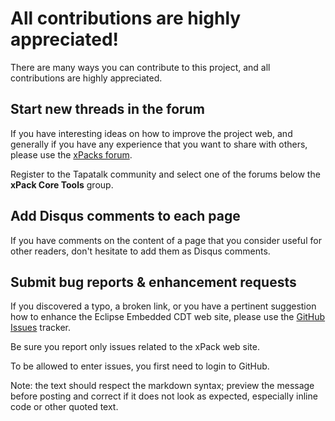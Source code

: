 # All contributions are highly appreciated!

There are many ways you can contribute to this project, and all
contributions are highly appreciated.

## Start new threads in the forum

If you have interesting ideas on how to improve the project web,
and generally if you have any experience that you want to share with
others, please use the
[xPacks forum](https://www.tapatalk.com/groups/xpack/).

Register to the Tapatalk community and select one of the forums below
the **xPack Core Tools** group.

## Add Disqus comments to each page

If you have comments on the content of a page that you consider useful
for other readers, don't hesitate to add them as Disqus comments.

## Submit bug reports & enhancement requests

If you discovered a typo, a broken link, or you have a pertinent
suggestion how to enhance the Eclipse Embedded CDT web site, please use the
[GitHub Issues](https://github.com/xpack/web-jekyll/issues) tracker.

Be sure you report only issues related to the xPack web site.

To be allowed to enter issues, you first need to login to GitHub.

Note: the text should respect the markdown syntax; preview the message
before posting and correct if it does not look as expected, especially
inline code or other quoted text.
